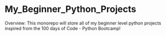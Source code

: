 # My_Beginner_Python_Projects
Overview: This monorepo will store all of my beginner level python projects inspired from the 100 days of Code - Python Bootcamp!
